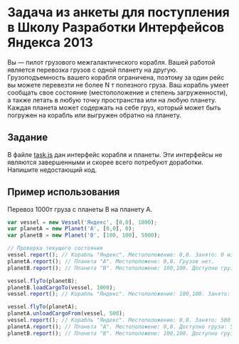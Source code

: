 # Задача из анкеты для поступления в Школу Разработки Интерфейсов Яндекса 2013

Вы — пилот грузового межгалактического корабля. Вашей работой является перевозка грузов с одной планету на другую.
Грузоподъемность вашего корабля ограничена, поэтому за один рейс вы можете перевезти не более N т полезного груза.
Ваш корабль умеет сообщать свое состояние (местоположение и степень загруженности),
а также летать в любую точку пространства или на любую планету. Каждая планета может содержать на себе груз,
который может быть погружен на корабль или выгружен обратно на планету.

## Задание

В файле [task.js](task.js) дан интерфейс корабля и планеты. Эти интерфейсы не являются завершенными
и скорее всего потребуют доработки. Напишите недостающий код.

## Пример использования

Перевоз 1000т груза с планеты B на планету A.

```js
var vessel = new Vessel('Яндекс', [0,0], 1000);
var planetA = new Planet('A', [0,0], 0);
var planetB = new Planet('B', [100, 100], 5000);

// Проверка текущего состояния
vessel.report(); // Корабль "Яндекс". Местоположение: 0,0. Занято: 0 из 1000т.
planetA.report(); // Планета "A". Местоположене: 0,0. Грузов нет.
planetB.report(); // Планета "B". Местоположене: 100,100. Доступно груза: 5000т.

vessel.flyTo(planetB);
planetB.loadCargoTo(vessel, 1000);
vessel.report(); // Корабль "Яндекс". Местоположение: 100,100. Занято: 1000 из 1000т.

vessel.flyTo(planetA);
planetA.unloadCargoFrom(vessel, 500);
vessel.report(); // Корабль "Яндекс". Местоположение: 0,0. Занято: 500 из 1000т.
planetA.report(); // Планета "A". Местоположене: 0,0. Доступно груза: 500т.
planetB.report(); // Планета "B". Местоположене: 100,100. Доступно груза: 4500т.
```

